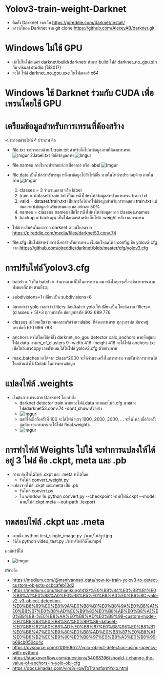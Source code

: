 # Yolov3-train-weight-Darknet
- ติดตั้ง Darknet จากเว็บ https://pjreddie.com/darknet/install/
- ดาวน์โหลด Darknet จาก git clone https://github.com/AlexeyAB/darknet.git

# Windows ไม่ใช้ GPU
- เข้าไปในโฟลเดอร์ darknet/build/darknet/ ทำการ build ไฟล์ darknet_no_gpu.sln กับ visual studio (ใช้2017) 
- จะได้ ไฟล์ darknet_no_gpu.exe ในโฟลเดอร์ x64
# Windows ใช้ Darknet ร่วมกับ CUDA เพื่อเทรนโดยใช้ GPU

# เตรียมข้อมูลสำหรับการเทรนที่ต้องสร้าง
-ประกอบด้วยไฟล์ 4 ประเภท คือ
- file.txt จะประกอบด้วย
  1.train.txt สำหรับลิ้งไปหาข้อมูลภาพที่ต้องการเทรน  
    ![Imgur](https://i.imgur.com/mkD0xp5.png)
  2.label.txt พิกัดข้อมูลภาพ
    ![Imgur](https://i.imgur.com/yYDNGjn.png)
- file.names ภายในจะประกอบด้วย ชื่อคลาส หรือ label
    ![Imgur](https://i.imgur.com/ZWxdVLM.png)
- file.data เป็นไฟล์สำหรับระบุการลิ้งหาข้อมูลไปยังไฟล์อื่น ภายในไฟล์จะประกอบด้วย ภายในภาพ
    ![Imgur](https://i.imgur.com/7dehSMq.png)
  1. classes = 3 จำนวนคลาส หรือ label
  2. train = dataset/train.txt เป็นการลิ้งไปหาไฟล์ข้อมูลสำหรับการเทรน train.txt
  3. valid = dataset/train.txt เป็นการลิ้งไปหาไฟล์ข้อมูลสำหรับการทดสอบ train.txt แต่สมควรแบ่งข้อมูลสำหรับเทรนและเทส อย่างละ 50% 
  4. names = classes.names เป็นไการลิ้งไปหาไฟล์ข้อมูลคลาส classes.names
  5. backup = backup/ เป็นโฟลเดอร์สำหรับเก็บไฟล์ .weight หลังจากการเทรน

- ไฟล์เวทเริ่มต้นโมเดลจาก darknet ดาวน์โหลดจาก https://pjreddie.com/media/files/darknet53.conv.74
- file.cfg เป็นไฟล์สำหรับการตั้งค่าสำหรับการเทรน เริ่มต้นโหลดไฟล์ config ชื่อ yolov3.cfg จาก https://github.com/pjreddie/darknet/blob/master/cfg/yolov3.cfg 


# การปรับไฟล์ ัyolov3.cfg 
- batch = 1 เป็น batch = จำนวนภาพที่ใช้ในการเทรน หมายถึงในทุกๆครั้งจะมีการเทรนภาพทั้งหมดกี่ภาพ ตามที่ระบุ
- subdivisions=1 เปลี่ยนเป็น subdivisions=8
- ค้นหาคำว่า yolo เจอคำว่า filters ก่อนถึงคำว่า yolo ให้เปลี่ยนเป็น โดยคิดจาก filters=(classes + 5)*3 ทุกๆบรรทัด มักอยู่บรรทัด 603 689 776
- classes เปลี่ยนเป็นจำนวนคลาสหรือจำนวนlabel ที่ต้องการเทรน ทุกๆบรรทัด มักจะอยู่บรรทัดที่ 610 696 783
- anchors หาได้โดยใช้คำ่สั่ง darknet_no_gpu detector calc_anchors พาทที่อยู่และไฟล์.data -num_of_clusters 9 -width 416 -height 416  จะได้ไฟล์ anchors.txt เปิดไฟล์แล้วcopy เลขทั้งหมด ใส่ในไฟล์ yolov3.cfg ตัวอย่างภาพ
    
- max_batches หาได้จาก class*2000 จะได้จำนวนครั้งในการเทรน
จากนั้นทำการเทรนได้ โดยส่วนตัวใช้ Colab ในการเทรนข้อมูล

# แปลงไฟล์ .weights
- เริ่มต้นการเทรนด้วย Darknet โดยคำสั่ง
    - darknet detector train พาทและไฟล์.data พาทและไฟล์.cfg พาทและไฟล์darknet53.conv.74 -dont_show ตัวอย่าง
    - ![Imgur](https://i.imgur.com/ErgIQs9.png)
    - ผลที่ได้เมื่อถึงครั้งที่ 100 จะได้ไฟล์ ทุกๆ 1000, 2000, 3000, ... จะได้ไฟล์ เมื่อถึงครั้งสุดท้ายของกรเทรนจะได้ไฟล์ final.weights
    - ![Imgur](https://i.imgur.com/NTWbdmN.png)
# การทำไฟล์ Weights ไปใช้ จะทำการแปลงให้ได้อยู่ 3 ไฟล์ คือ .ckpt, meta และ .pb
- การแปลงให้ได้ไฟล์ .ckpt และ .meta ทำได้โดย
  - รันไฟล์ convert_weight.py 
- แปลงจากไฟล์ .ckpt และ.meta เป็น .pb
  - รันไฟล์ convert.py 
  - ใน window รัน python convert.py --checkpoint พาท/ไฟล์.ckpt --model พาท/ไฟล์.ckpt.meta --out-path ./export
  
# ทดสอบไฟล์ .ckpt และ .meta
- ภาพนิ่ง
python test_single_image.py ./พาท/ไฟล์รูป.jpg  
- วิดีโอ
python video_test.py ./พาท/ไฟล์วิดีโอ.mp4

ผลลัพธ์ที่ได้
   - ![Imgur](https://i.imgur.com/tjrkMDM.jpg)
   
#อ้างอิง
- https://medium.com/@manivannan_data/how-to-train-yolov3-to-detect-custom-objects-ccbcafeb13d2
- https://medium.com/@chamkung1412/%E0%B8%84%E0%B8%B1%E0%B8%A1%E0%B8%A0%E0%B8%B5%E0%B8%A3%E0%B9%8C-yolo-v2-v3-object-detection-%E0%B8%89%E0%B8%9A%E0%B8%B1%E0%B8%9A%E0%B8%A1%E0%B8%B7%E0%B8%AD%E0%B9%83%E0%B8%AB%E0%B8%A1%E0%B9%88-%E0%B8%AA%E0%B8%AD%E0%B8%99-custom-model-%E0%B9%83%E0%B8%8A%E0%B9%89-dataset-%E0%B8%82%E0%B8%AD%E0%B8%87%E0%B8%95%E0%B8%B1%E0%B8%A7%E0%B9%80%E0%B8%AD%E0%B8%87%E0%B8%A1%E0%B8%B2%E0%B9%80%E0%B8%97%E0%B8%A3%E0%B8%99-b69cb050cc4c
- https://pysource.com/2019/06/27/yolo-object-detection-using-opencv-with-python/
- https://stackoverflow.com/questions/54068396/should-i-change-the-value-of-anchors-in-yolo-obj-cfg
- https://docs.khadas.com/vim3/HowToTransformYolo.html

